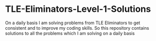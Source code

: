 # TLE-Eliminators-Level-1-Solutions
On a daily basis I am solving problems from TLE Eliminators to get consistent and to improve my coding skills. So this repository contains solutions to all the problems which I am solving on a daily basis
